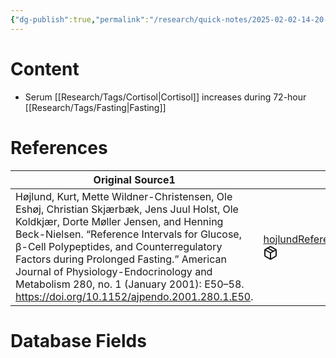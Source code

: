 ```yaml
---
{"dg-publish":true,"permalink":"/research/quick-notes/2025-02-02-14-20-09/","updated":"2025-02-02T14:20:45-05:00"}
---
```


# Content
- Serum [[Research/Tags/Cortisol\|Cortisol]] increases during 72-hour [[Research/Tags/Fasting\|Fasting]]
# References
<div><table class="dataview table-view-table"><thead class="table-view-thead"><tr class="table-view-tr-header"><th class="table-view-th"><span>Original Source</span><span class="dataview small-text">1</span></th><th class="table-view-th"><span>Citation Key</span></th></tr></thead><tbody class="table-view-tbody"><tr><td><span>Højlund, Kurt, Mette Wildner-Christensen, Ole Eshøj, Christian Skjærbæk, Jens Juul Holst, Ole Koldkjær, Dorte Møller Jensen, and Henning Beck-Nielsen. “Reference Intervals for Glucose, β-Cell Polypeptides, and Counterregulatory Factors during Prolonged Fasting.” American Journal of Physiology-Endocrinology and Metabolism 280, no. 1 (January 2001): E50–58. <a rel="noopener nofollow" class="external-link" href="https://doi.org/10.1152/ajpendo.2001.280.1.E50" target="_blank">https://doi.org/10.1152/ajpendo.2001.280.1.E50</a>.</span></td><td><span><a data-tooltip-position="top" aria-label="Research/Evidence Sources/hojlundReferenceIntervalsGlucose2001.md" data-href="Research/Evidence Sources/hojlundReferenceIntervalsGlucose2001.md" href="Research/Evidence Sources/hojlundReferenceIntervalsGlucose2001.md" class="internal-link" target="_blank" rel="noopener nofollow" fileclass-name="Research Links">hojlundReferenceIntervalsGlucose2001</a><a class="metadata-menu fileclass-icon"><svg xmlns="http://www.w3.org/2000/svg" width="24" height="24" viewBox="0 0 24 24" fill="none" stroke="currentColor" stroke-width="2" stroke-linecap="round" stroke-linejoin="round" class="svg-icon lucide-package"><path d="m7.5 4.27 9 5.15"></path><path d="M21 8a2 2 0 0 0-1-1.73l-7-4a2 2 0 0 0-2 0l-7 4A2 2 0 0 0 3 8v8a2 2 0 0 0 1 1.73l7 4a2 2 0 0 0 2 0l7-4A2 2 0 0 0 21 16Z"></path><path d="m3.3 7 8.7 5 8.7-5"></path><path d="M12 22V12"></path></svg></a></span></td></tr></tbody></table></div>

# Database Fields
